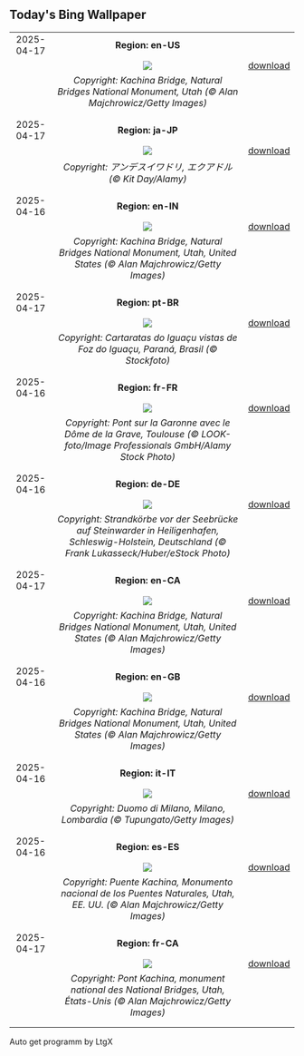 ## Today's Bing Wallpaper
|      |      |      |
| :----: | :----: | :----: |
|2025-04-17|**Region: en-US**||
||![](https://www.bing.com/th?id=OHR.KachinaBridge_EN-US1000475196_UHD.jpg&pid=hp&w=1152&h=648&rs=1&c=4)| [download](https://www.bing.com/th?id=OHR.KachinaBridge_EN-US1000475196_UHD.jpg)|
||*Copyright: Kachina Bridge, Natural Bridges National Monument, Utah (© Alan Majchrowicz/Getty Images)*
||
|||
|2025-04-17|**Region: ja-JP**||
||![](https://www.bing.com/th?id=OHR.EcuadorBird_JA-JP5274741674_UHD.jpg&pid=hp&w=1152&h=648&rs=1&c=4)| [download](https://www.bing.com/th?id=OHR.EcuadorBird_JA-JP5274741674_UHD.jpg)|
||*Copyright: アンデスイワドリ, エクアドル (© Kit Day/Alamy)*
||
|||
|2025-04-16|**Region: en-IN**||
||![](https://www.bing.com/th?id=OHR.KachinaBridge_EN-IN8735275886_UHD.jpg&pid=hp&w=1152&h=648&rs=1&c=4)| [download](https://www.bing.com/th?id=OHR.KachinaBridge_EN-IN8735275886_UHD.jpg)|
||*Copyright: Kachina Bridge, Natural Bridges National Monument, Utah, United States (© Alan Majchrowicz/Getty Images)*
||
|||
|2025-04-17|**Region: pt-BR**||
||![](https://www.bing.com/th?id=OHR.FozdoIguacu2025_PT-BR5499701871_UHD.jpg&pid=hp&w=1152&h=648&rs=1&c=4)| [download](https://www.bing.com/th?id=OHR.FozdoIguacu2025_PT-BR5499701871_UHD.jpg)|
||*Copyright: Cartaratas do Iguaçu vistas de Foz do Iguaçu, Paraná, Brasil (© Stockfoto)*
||
|||
|2025-04-16|**Region: fr-FR**||
||![](https://www.bing.com/th?id=OHR.ToulouseBridge_FR-FR3626710676_UHD.jpg&pid=hp&w=1152&h=648&rs=1&c=4)| [download](https://www.bing.com/th?id=OHR.ToulouseBridge_FR-FR3626710676_UHD.jpg)|
||*Copyright: Pont sur la Garonne avec le Dôme de la Grave, Toulouse (© LOOK-foto/Image Professionals GmbH/Alamy Stock Photo)*
||
|||
|2025-04-16|**Region: de-DE**||
||![](https://www.bing.com/th?id=OHR.BeachChairsSteinwarder_DE-DE2084587794_UHD.jpg&pid=hp&w=1152&h=648&rs=1&c=4)| [download](https://www.bing.com/th?id=OHR.BeachChairsSteinwarder_DE-DE2084587794_UHD.jpg)|
||*Copyright: Strandkörbe vor der Seebrücke auf Steinwarder in Heiligenhafen, Schleswig-Holstein, Deutschland (© Frank Lukasseck/Huber/eStock Photo)*
||
|||
|2025-04-17|**Region: en-CA**||
||![](https://www.bing.com/th?id=OHR.KachinaBridge_EN-CA0621409398_UHD.jpg&pid=hp&w=1152&h=648&rs=1&c=4)| [download](https://www.bing.com/th?id=OHR.KachinaBridge_EN-CA0621409398_UHD.jpg)|
||*Copyright: Kachina Bridge, Natural Bridges National Monument, Utah, United States (© Alan Majchrowicz/Getty Images)*
||
|||
|2025-04-16|**Region: en-GB**||
||![](https://www.bing.com/th?id=OHR.KachinaBridge_EN-GB6179737252_UHD.jpg&pid=hp&w=1152&h=648&rs=1&c=4)| [download](https://www.bing.com/th?id=OHR.KachinaBridge_EN-GB6179737252_UHD.jpg)|
||*Copyright: Kachina Bridge, Natural Bridges National Monument, Utah, United States (© Alan Majchrowicz/Getty Images)*
||
|||
|2025-04-16|**Region: it-IT**||
||![](https://www.bing.com/th?id=OHR.MilanSpringCiliegi_IT-IT8049577261_UHD.jpg&pid=hp&w=1152&h=648&rs=1&c=4)| [download](https://www.bing.com/th?id=OHR.MilanSpringCiliegi_IT-IT8049577261_UHD.jpg)|
||*Copyright: Duomo di Milano, Milano, Lombardia (© Tupungato/Getty Images)*
||
|||
|2025-04-16|**Region: es-ES**||
||![](https://www.bing.com/th?id=OHR.KachinaBridge_ES-ES0602250183_UHD.jpg&pid=hp&w=1152&h=648&rs=1&c=4)| [download](https://www.bing.com/th?id=OHR.KachinaBridge_ES-ES0602250183_UHD.jpg)|
||*Copyright: Puente Kachina, Monumento nacional de los Puentes Naturales, Utah, EE. UU. (© Alan Majchrowicz/Getty Images)*
||
|||
|2025-04-17|**Region: fr-CA**||
||![](https://www.bing.com/th?id=OHR.KachinaBridge_FR-CA2353131733_UHD.jpg&pid=hp&w=1152&h=648&rs=1&c=4)| [download](https://www.bing.com/th?id=OHR.KachinaBridge_FR-CA2353131733_UHD.jpg)|
||*Copyright: Pont Kachina, monument national des National Bridges, Utah, États-Unis (© Alan Majchrowicz/Getty Images)*
||
|||

Auto get programm by LtgX
